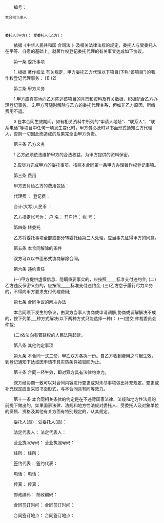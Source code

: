 
 


　　编号： 



    本合同当事人 



    委托人(甲方)： 受委托人(乙方)：


　　依据《中华人民共和国
合同法
》及相关法律法规的规定，委托人与受委托人在平等、自愿的基础上，就著作权登记委托代理的有关事宜达成如下协议。


　　第一条 委托事项


　　1. 根据
著作权法
有关规定，甲方委托乙方代理以下项目(下称“该项目”)的著作权登记代理事务： (1) (2)


　　第二条 甲方义务


　　1.甲方应真实地向乙方陈述该项目的背景和资料及有关数据，积极配合乙方办理登记事务。 2.甲方可随时解除与乙方的委托代理关系，但如非乙方原因，所缴费用不退。


　　3.在本合同生效期间，如有相关资料中所列的“申请人地址”、“联系人”、“联系电话”等项目中任何一项发生变化时，甲方务必及时以书面形式通知乙方代理人，否则一切因此而造成的后果完全由甲方负责。


　　第三条 乙方义务


　　1.乙方必须依法维护甲方的合法权益，为甲方提供的资料保密。


　　2.应尽力完成甲方的委托事项，按照本合同第一条甲方办理著作权登记事项。


　　第三条 费用


　　甲方支付给乙方的费用包括：


　　代理费 ： 登记费：


　　合计(大写)人民币 ：


　　乙方指定帐号为： 户 名： 开户行： 帐 号：


　　第四条 转委托


　　乙方将委托事项全部或部分转委托给第三人处理，应当事先征得甲方的同意。


　　第五条 本合同解除的条件


　　双方可以以书面形式协商解除合同。


　　第六条 违约责任


　　(一)甲方提供虚假信息、隐瞒重要事实的，应按照_____标准支付违约金; (二)乙方违反保密义务的，应按照_____标准支付违约金; (三)乙方怠于履行尽力义务的，不得向甲方要求支付代理费用;


　　第七条 合同争议的解决办法


　　本合同项下发生的争议，由双方当事人协商或申请调解;协商或调解解决不成的，按下列第___种方式解决(以下两种方式只能选择一种)： (一)提交 仲裁委员会仲裁;


　　(二)依法向有管辖权的人民法院起诉。


　　第八条 其他约定事项


　　第九条 本合同一式二份，甲乙双方各执一份。自乙方收到费用之时起生效，到登记通知下达或因申请不具实质条件被驳回为止。


　　第十条 合同一经生效，即对双方具有法律约束力。


　　双方经协商一致可以对合同内容进行变更或对未尽事项做出补充规定。变更或补充规定应当采取书面形式，与本合同具有同等效力。


　　第十一条 本合同相关条款的约定是在不违背国家法律、法规和地方性法规的前提下做出的，如果国家法律、法规和地方性法规对委托人、受委托人及对象单位的资质、资格及其他有关方面有特别规定的，从其规定。


　　委托人(章)：受委托人(章)：


　　法定代表人： 法定代表人：


　　营业执照号码： 营业执照号码：


　　住所： 住所：


　　签约代表： 签约代表：


　　电话： 电话：


　　传真： 传真：


　　邮政编码： 邮政编码：


　　合同签订时间： 合同签订时间：


　　合同签订地点： 合同签订地点：




 


 

 
 
 
 
 
  


  
 

  


  


  
 
 
 
 

